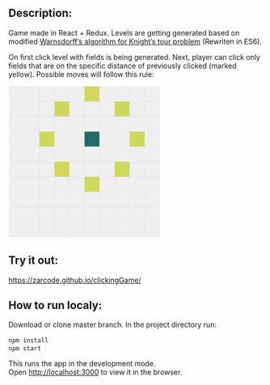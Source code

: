 ## Description:
Game made in React + Redux.
Levels are getting generated based on modified [Warnsdorff’s algorithm for Knight’s tour problem](https://www.geeksforgeeks.org/warnsdorffs-algorithm-knights-tour-problem/) (Rewriten in ES6).

On first click level with fields is being generated.
Next, player can click only fields that are on the specific distance of previously clicked (marked yellow).
Possible moves will follow this rule:

![Screenshot](movements.png)

## Try it out:
https://zarcode.github.io/clickingGame/

## How to run localy:

Download or clone master branch. In the project directory run:

```
npm install
npm start
```

This runs the app in the development mode.<br>
Open [http://localhost:3000](http://localhost:3000) to view it in the browser.
